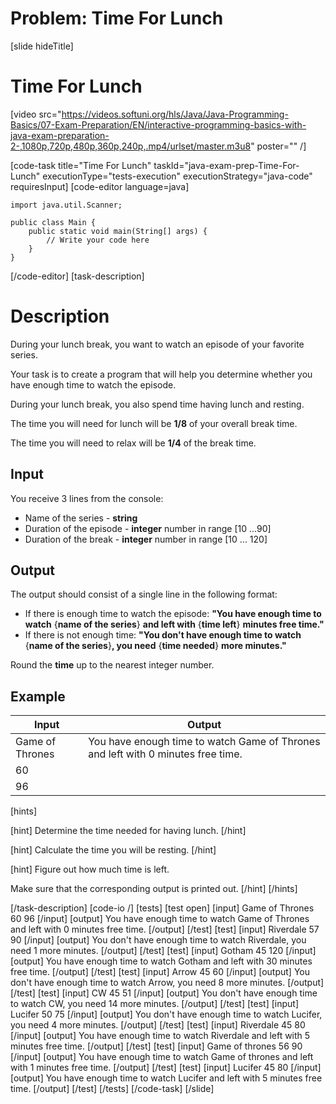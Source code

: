 # Problem: Time For Lunch
[slide hideTitle]
# Time For Lunch

[video src="https://videos.softuni.org/hls/Java/Java-Programming-Basics/07-Exam-Preparation/EN/interactive-programming-basics-with-java-exam-preparation-2-,1080p,720p,480p,360p,240p,.mp4/urlset/master.m3u8" poster="" /]

[code-task title="Time For Lunch" taskId="java-exam-prep-Time-For-Lunch" executionType="tests-execution" executionStrategy="java-code" requiresInput]
[code-editor language=java]
```
import java.util.Scanner;

public class Main {
    public static void main(String[] args) {
        // Write your code here
    }
}
```
[/code-editor]
[task-description]
# Description
During your lunch break, you want to watch an episode of your favorite series.

Your task is to create a program that will help you determine whether you have enough time to watch the episode.

During your lunch break, you also spend time having lunch and resting.

The time you will need for lunch will be **1/8** of your overall break time.

The time you will need to relax will be **1/4** of the break time.

## Input
You receive 3 lines from the console:
- Name of the series - **string**
- Duration of the episode - **integer** number in range [10 ...90]
- Duration of the break - **integer** number in range [10 ... 120]

## Output
The output should consist of a single line in the following format:

- If there is enough time to watch the episode: **"You have enough time to watch** \{**name of the series**\} **and left with** \{**time left**\} **minutes free time."**
- If there is not enough time: **"You don't have enough time to watch** \{**name of the series**\}**, you need** \{**time needed**\} **more minutes."**

Round the **time** up to the nearest integer number.

## Example
| **Input** | **Output** |
| --- | --- | 
| Game of Thrones | You have enough time to watch Game of Thrones and left with 0 minutes free time. | 
| 60 | 
| 96 | 

[hints]

[hint]
Determine the time needed for having lunch.
[/hint]

[hint]
Calculate the time you will be resting.
[/hint]

[hint]
Figure out how much time is left.

Make sure that the corresponding output is printed out.
[/hint]
[/hints]

[/task-description]
[code-io /]
[tests]
[test open]
[input]
Game of Thrones
60
96
[/input]
[output]
You have enough time to watch Game of Thrones and left with 0 minutes free time.
[/output]
[/test]
[test]
[input]
Riverdale
57
90
[/input]
[output]
You don't have enough time to watch Riverdale, you need 1 more minutes.
[/output]
[/test]
[test]
[input]
Gotham
45
120
[/input]
[output]
You have enough time to watch Gotham and left with 30 minutes free time.
[/output]
[/test]
[test]
[input]
Arrow
45
60
[/input]
[output]
You don't have enough time to watch Arrow, you need 8 more minutes.
[/output]
[/test]
[test]
[input]
CW
45
51
[/input]
[output]
You don't have enough time to watch CW, you need 14 more minutes.
[/output]
[/test]
[test]
[input]
Lucifer
50
75
[/input]
[output]
You don't have enough time to watch Lucifer, you need 4 more minutes.
[/output]
[/test]
[test]
[input]
Riverdale
45
80
[/input]
[output]
You have enough time to watch Riverdale and left with 5 minutes free time.
[/output]
[/test]
[test]
[input]
Game of thrones
56
90
[/input]
[output]
You have enough time to watch Game of thrones and left with 1 minutes free time.
[/output]
[/test]
[test]
[input]
Lucifer
45
80
[/input]
[output]
You have enough time to watch Lucifer and left with 5 minutes free time.
[/output]
[/test]
[/tests]
[/code-task]
[/slide]
